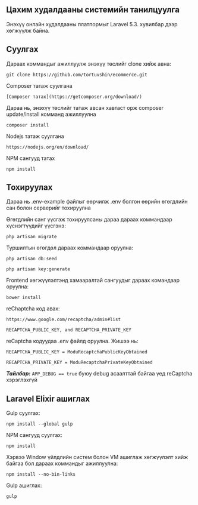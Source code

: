 ## Цахим худалдааны системийн танилцуулга

Энэхүү онлайн худалдааны платпормыг Laravel 5.3. хувилбар дээр хөгжүүлж байна.

<a name="installation"></a>
## Суулгах

Дараах коммандыг ажиллуулж энэхүү төслийг clone хийж авна:

```
git clone https://github.com/tortuvshin/ecommerce.git
```

Composer татаж суулгана

```
[Composer татах](https://getcomposer.org/download/)
```

Дараа нь, энэхүү төслийг татаж авсан хавтаст орж composer update/install комманд ажиллуулна

```
composer install
```

Nodejs татаж суулгана 

```
https://nodejs.org/en/download/
```

NPM сангууд татах
```
npm install
```

## Тохируулах

Дараа нь .env-example файлыг өөрчилж .env болгон өөрийн өгөгдлийн сан болон серверийг тохируулна

Өгөгдлийн санг үүсгэж тохируулсаны дараа дараах коммандаар хүснэгтүүдийг үүсгэнэ:

```
php artisan migrate
```

Туршилтын өгөгдөл дараах коммандаар оруулна:

```
php artisan db:seed
```
	
```
php artisan key:generate
```
	
Frontend хөгжүүлэлтэнд хамааралтай сангуудыг дараах командаар оруулна:

```
bower install
```

reChaptcha код авах: 

```
https://www.google.com/recaptcha/admin#list
```

```
RECAPTCHA_PUBLIC_KEY, and RECAPTCHA_PRIVATE_KEY
```

reCaptcha кодуудаа .env файлд оруулна. Жишээ нь: 

```
RECAPTCHA_PUBLIC_KEY = ModuRecaptchaPublicKeyObtained

RECAPTCHA_PRIVATE_KEY = ModuRecaptchaPrivateKeyObtained
```

***Тайлбар:*** ```APP_DEBUG == true``` буюу debug асаалттай байгаа үед reCaptcha хэрэглэхгүй

## Laravel Elixir ашиглах
 
 Gulp суулгах:

```
npm install --global gulp
```
NPM сангууд суулгах:

```
npm install 
```

Хэрвээ Window үйлдлийн систем  болон VM ашиглаж хөгжүүлэлт хийж байгаа бол дараах коммандыг ажиллуулна: 
```
npm install --no-bin-links
```
Gulp ашиглах:

```
gulp
```

[NODEJS]: https://nodejs.org/en/download/
[COMPOSER]: https://getcomposer.org/download/
[RECAPTCHA]: https://www.google.com/recaptcha/admin#list

